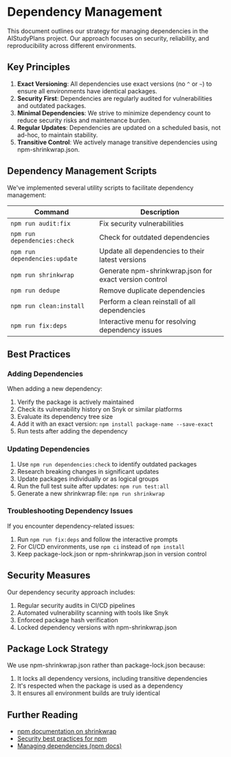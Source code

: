 # Dependency Management

This document outlines our strategy for managing dependencies in the AIStudyPlans project. Our approach focuses on security, reliability, and reproducibility across different environments.

## Key Principles

1. **Exact Versioning**: All dependencies use exact versions (no `^` or `~`) to ensure all environments have identical packages.
2. **Security First**: Dependencies are regularly audited for vulnerabilities and outdated packages.
3. **Minimal Dependencies**: We strive to minimize dependency count to reduce security risks and maintenance burden.
4. **Regular Updates**: Dependencies are updated on a scheduled basis, not ad-hoc, to maintain stability.
5. **Transitive Control**: We actively manage transitive dependencies using npm-shrinkwrap.json.

## Dependency Management Scripts

We've implemented several utility scripts to facilitate dependency management:

| Command | Description |
|---------|-------------|
| `npm run audit:fix` | Fix security vulnerabilities |
| `npm run dependencies:check` | Check for outdated dependencies |
| `npm run dependencies:update` | Update all dependencies to their latest versions |
| `npm run shrinkwrap` | Generate npm-shrinkwrap.json for exact version control |
| `npm run dedupe` | Remove duplicate dependencies |
| `npm run clean:install` | Perform a clean reinstall of all dependencies |
| `npm run fix:deps` | Interactive menu for resolving dependency issues |

## Best Practices

### Adding Dependencies

When adding a new dependency:

1. Verify the package is actively maintained
2. Check its vulnerability history on Snyk or similar platforms
3. Evaluate its dependency tree size
4. Add it with an exact version: `npm install package-name --save-exact` 
5. Run tests after adding the dependency

### Updating Dependencies

1. Use `npm run dependencies:check` to identify outdated packages
2. Research breaking changes in significant updates
3. Update packages individually or as logical groups
4. Run the full test suite after updates: `npm run test:all`
5. Generate a new shrinkwrap file: `npm run shrinkwrap`

### Troubleshooting Dependency Issues

If you encounter dependency-related issues:

1. Run `npm run fix:deps` and follow the interactive prompts
2. For CI/CD environments, use `npm ci` instead of `npm install`
3. Keep package-lock.json or npm-shrinkwrap.json in version control

## Security Measures

Our dependency security approach includes:

1. Regular security audits in CI/CD pipelines
2. Automated vulnerability scanning with tools like Snyk
3. Enforced package hash verification
4. Locked dependency versions with npm-shrinkwrap.json

## Package Lock Strategy

We use npm-shrinkwrap.json rather than package-lock.json because:

1. It locks all dependency versions, including transitive dependencies
2. It's respected when the package is used as a dependency
3. It ensures all environment builds are truly identical

## Further Reading

- [npm documentation on shrinkwrap](https://docs.npmjs.com/cli/v9/commands/npm-shrinkwrap)
- [Security best practices for npm](https://docs.npmjs.com/cli/v9/using-npm/security)
- [Managing dependencies (npm docs)](https://docs.npmjs.com/cli/v9/configuring-npm/package-json#dependencies) 